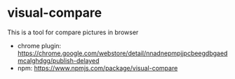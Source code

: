 # visual-compare
    
This is a tool for compare pictures in browser

+   chrome plugin: https://chrome.google.com/webstore/detail/nnadnepmpjjpcbeegdbgaedmcalghdgg/publish-delayed
+   npm: https://www.npmjs.com/package/visual-compare
